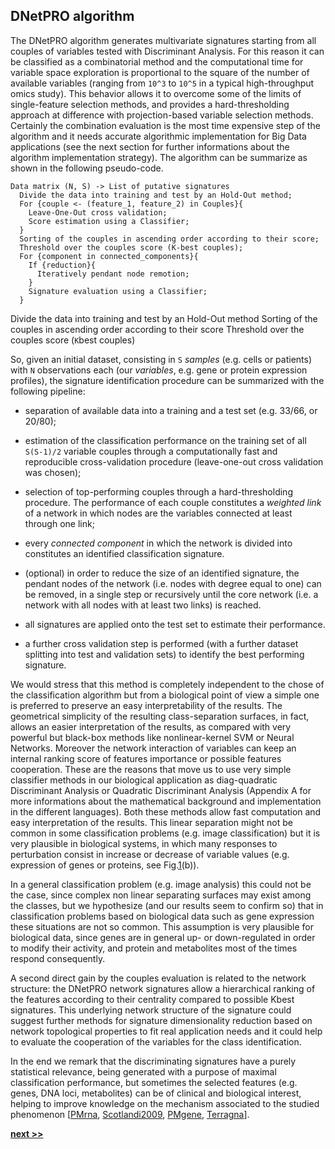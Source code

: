 ## DNetPRO algorithm

The DNetPRO algorithm generates multivariate signatures starting from all couples of variables tested with Discriminant Analysis.
For this reason it can be classified as a combinatorial method and the computational time for variable space exploration is proportional to the square of the number of available variables (ranging from `10^3` to `10^5` in a typical high-throughput omics study).
This behavior allows it to overcome some of the limits of single-feature selection methods, and provides a hard-thresholding approach at difference with projection-based variable selection methods.
Certainly the combination evaluation is the most time expensive step of the algorithm and it needs accurate algorithmic implementation for Big Data applications (see the next section for further informations about the algorithm implementation strategy).
The algorithm can be summarize as shown in the following pseudo-code.

```
Data matrix (N, S) -> List of putative signatures
  Divide the data into training and test by an Hold-Out method;
  For {couple <- (feature_1, feature_2) in Couples}{
    Leave-One-Out cross validation;
    Score estimation using a Classifier;
  }
  Sorting of the couples in ascending order according to their score;
  Threshold over the couples score (K-best couples);
  For {component in connected_components}{
    If {reduction}{
      Iteratively pendant node remotion;
    }
    Signature evaluation using a Classifier;
  }
```

Divide the data into training and test by an Hold-Out method Sorting of the couples in ascending order according to their score Threshold over the couples score (`K`best couples)

So, given an initial dataset, consisting in `S` *samples* (e.g. cells or patients) with `N` observations each (our *variables*, e.g. gene or protein expression profiles), the signature identification procedure can be summarized with the following pipeline:

- separation of available data into a training and a test set (e.g. 33/66, or 20/80);

- estimation of the classification performance on the training set of all `S(S-1)/2` variable couples through a computationally fast and reproducible cross-validation procedure (leave-one-out cross validation was chosen);

- selection of top-performing couples through a hard-thresholding procedure.
  The performance of each couple constitutes a *weighted link* of a network in which nodes are the variables connected at least through one link;

- every *connected component* in which the network is divided into constitutes an identified classification signature.

- (optional) in order to reduce the size of an identified signature, the pendant nodes of the network (i.e. nodes with degree equal to one) can be removed, in a single step or recursively until the core network (i.e. a network with all nodes with at least two links) is reached.

- all signatures are applied onto the test set to estimate their performance.

- a further cross validation step is performed (with a further dataset splitting into test and validation sets) to identify the best performing signature.

We would stress that this method is completely independent to the chose of the classification algorithm but from a biological point of view a simple one is preferred to preserve an easy interpretability of the results.
The geometrical simplicity of the resulting class-separation surfaces, in fact, allows an easier interpretation of the results, as compared with very powerful but black-box methods like nonlinear-kernel SVM or Neural Networks.
Moreover the network interaction of variables can keep an internal ranking score of features importance or possible features cooperation.
These are the reasons that move us to use very simple classifier methods in our biological application as diag-quadratic Discriminant Analysis or Quadratic Discriminant Analysis (Appendix A for more informations about the mathematical background and
implementation in the different languages).
Both these methods allow fast computation and easy interpretation of the results.
This linear separation might not be common in some classification problems (e.g. image classification) but it is very plausible in biological systems, in which many responses to perturbation consist in increase or decrease of variable values (e.g. expression of genes or proteins, see Fig.[1](https://raw.githubusercontent.com/Nico-Curti/PhDthesis/master/img/expression.svg?token=AF4CJXY7EMQ24VIPT2D6ATC5VYJ2K&sanitize=true)(b)).

In a general classification problem (e.g. image analysis) this could not be the case, since complex non linear separating surfaces may exist among the classes, but we hypothesize (and our results seem to confirm so) that in classification problems based on biological data such as gene expression these situations are not so common.
This assumption is very plausible for biological data, since genes are in general up- or down-regulated in order to modify their activity, and protein and metabolites most of the times respond consequently.

A second direct gain by the couples evaluation is related to the network structure: the DNetPRO network signatures allow a hierarchical ranking of the features according to their centrality compared to possible Kbest signatures.
This underlying network structure of the signature could suggest further methods for signature dimensionality reduction based on network topological properties to fit real application needs and it could help to evaluate the cooperation of the variables for the class identification.

In the end we remark that the discriminating signatures have a purely statistical relevance, being generated with a purpose of maximal classification performance, but sometimes the selected features (e.g. genes, DNA loci, metabolites) can be of clinical and biological interest, helping to improve knowledge on the mechanism associated to the studied phenomenon [[PMrna](https://genome.cshlp.org/content/early/2013/10/02/gr.155192.113.abstract), [Scotlandi2009](https://doi.org/10.1200/JCO.2008.19.2542), [PMgene](https://www.ncbi.nlm.nih.gov/pubmed/26297486), [Terragna](https://www.ncbi.nlm.nih.gov/pubmed/26575327)].


[**next >>**](./ToyModel.md)
